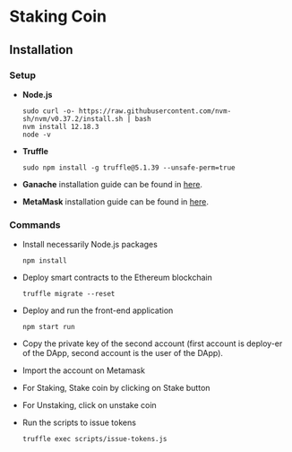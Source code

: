 # Staking Coin

## Installation

### Setup

- **Node.js**

      sudo curl -o- https://raw.githubusercontent.com/nvm-sh/nvm/v0.37.2/install.sh | bash
      nvm install 12.18.3
      node -v

- **Truffle**

      sudo npm install -g truffle@5.1.39 --unsafe-perm=true

- **Ganache** installation guide can be found in [here](https://www.trufflesuite.com/ganache).

- **MetaMask** installation guide can be found in [here](https://metamask.io/).

### Commands

- Install necessarily Node.js packages

      npm install

- Deploy smart contracts to the Ethereum blockchain

      truffle migrate --reset
      
- Deploy and run the front-end application

      npm start run

- Copy the private key of the second account (first account is deploy-er of the DApp, second account is the user of the DApp).

- Import the account on Metamask

- For Staking, Stake coin by clicking on Stake button

- For Unstaking, click on unstake coin
      
- Run the scripts to issue tokens

      truffle exec scripts/issue-tokens.js


